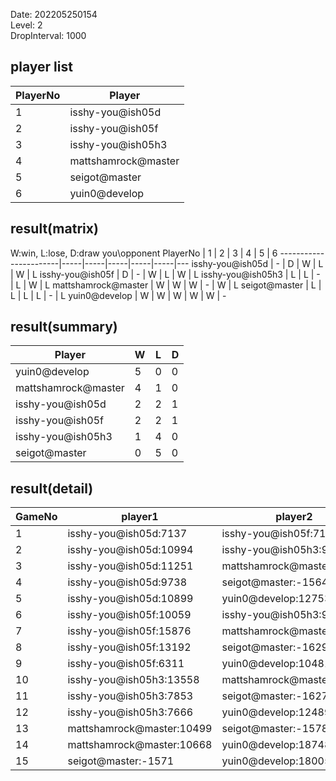 Date: 202205250154  
Level: 2  
DropInterval: 1000  
## player list
PlayerNo  |  Player
----------|---------------------
1         |  isshy-you@ish05d
2         |  isshy-you@ish05f
3         |  isshy-you@ish05h3
4         |  mattshamrock@master
5         |  seigot@master
6         |  yuin0@develop
## result(matrix)
W:win, L:lose, D:draw
you\opponent PlayerNo  |  1  |  2  |  3  |  4  |  5  |  6
-----------------------|-----|-----|-----|-----|-----|---
isshy-you@ish05d       |  -  |  D  |  W  |  L  |  W  |  L
isshy-you@ish05f       |  D  |  -  |  W  |  L  |  W  |  L
isshy-you@ish05h3      |  L  |  L  |  -  |  L  |  W  |  L
mattshamrock@master    |  W  |  W  |  W  |  -  |  W  |  L
seigot@master          |  L  |  L  |  L  |  L  |  -  |  L
yuin0@develop          |  W  |  W  |  W  |  W  |  W  |  -
## result(summary)
Player               |  W  |  L  |  D
---------------------|-----|-----|---
yuin0@develop        |  5  |  0  |  0
mattshamrock@master  |  4  |  1  |  0
isshy-you@ish05d     |  2  |  2  |  1
isshy-you@ish05f     |  2  |  2  |  1
isshy-you@ish05h3    |  1  |  4  |  0
seigot@master        |  0  |  5  |  0
## result(detail)
GameNo  |  player1                    |  player2
--------|-----------------------------|---------------------------
1       |  isshy-you@ish05d:7137      |  isshy-you@ish05f:7137
2       |  isshy-you@ish05d:10994     |  isshy-you@ish05h3:9265
3       |  isshy-you@ish05d:11251     |  mattshamrock@master:16970
4       |  isshy-you@ish05d:9738      |  seigot@master:-1564
5       |  isshy-you@ish05d:10899     |  yuin0@develop:12753
6       |  isshy-you@ish05f:10059     |  isshy-you@ish05h3:9260
7       |  isshy-you@ish05f:15876     |  mattshamrock@master:17461
8       |  isshy-you@ish05f:13192     |  seigot@master:-1629
9       |  isshy-you@ish05f:6311      |  yuin0@develop:10481
10      |  isshy-you@ish05h3:13558    |  mattshamrock@master:17741
11      |  isshy-you@ish05h3:7853     |  seigot@master:-1627
12      |  isshy-you@ish05h3:7666     |  yuin0@develop:12489
13      |  mattshamrock@master:10499  |  seigot@master:-1578
14      |  mattshamrock@master:10668  |  yuin0@develop:18748
15      |  seigot@master:-1571        |  yuin0@develop:18005
